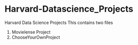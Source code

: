 # Harvard-Datascience_Projects
Harvard Data Science Projects
This contains two files
  1. Movielense Project 
  2. ChooseYourOwnProject


